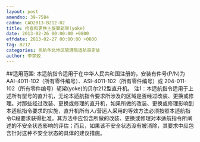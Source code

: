 ```yaml
---
layout: post
amendno: 39-7584
cadno: CAD2013-B212-02
title: 检查和更换主旋翼轭架(yoke)
date: 2013-02-26 00:00:00 +0800
effdate: 2013-02-27 00:00:00 +0800
tag: B212
categories: 民航华北地区管理局适航审定处
author: 李梦蛟
---
```


##适用范围:
本适航指令适用于在中华人民共和国注册的，安装有件号(P/N)为 AAI-4011-102（所有零件编号）、ASI-4011-102（所有零件编号）或 204-011-102（所有零件编号）轭架(yoke)的贝尔212型直升机。 注1：本适航指令适用于上述所有型号的直升机，无论本适航指令要求所涉及的区域是否经过改装、更换或修理。对那些经过改装、更换或修理的直升机，如果所做的改装、更换或修理影响到本适航指令要求的实施，直升机所有人/营运人采用的等效方法必须按照本适航指令C段要求获得批准。其方法中应包含所做的改装、更换或修理对本适航指令所阐述的不安全状态影响的评估；而且，如果该不安全状态没有被消除，其要求中应包含针对这种不安全状态的具体的建议措施。

